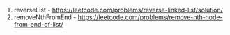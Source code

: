1. reverseList - https://leetcode.com/problems/reverse-linked-list/solution/
2. removeNthFromEnd - https://leetcode.com/problems/remove-nth-node-from-end-of-list/
